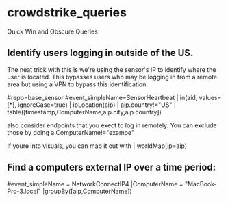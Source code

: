# crowdstrike_queries
Quick Win and Obscure Queries

Identify users logging in outside of the US.
-

  The neat trick with this is we're using the
  sensor's IP to identify where the user is located. This bypasses users who may be logging
  in from a remote area but using a VPN to bypass this identification.

#repo=base_sensor #event_simpleName=SensorHeartbeat
| in(aid, values=[*], ignoreCase=true)
| ipLocation(aip)
| aip.country!="US"
| table([timestamp,ComputerName,aip.city,aip.country])

  also consider endpoints that you exect to log in remotely. You can exclude those
  by doing a ComputerName!="exampe"

If youre into visuals, you can map it out with
  | worldMap(ip=aip)

Find a computers external IP over a time period:
- 
#event_simpleName = NetworkConnectIP4
|ComputerName = "MacBook-Pro-3.local"
|groupBy([aip,ComputerName])

